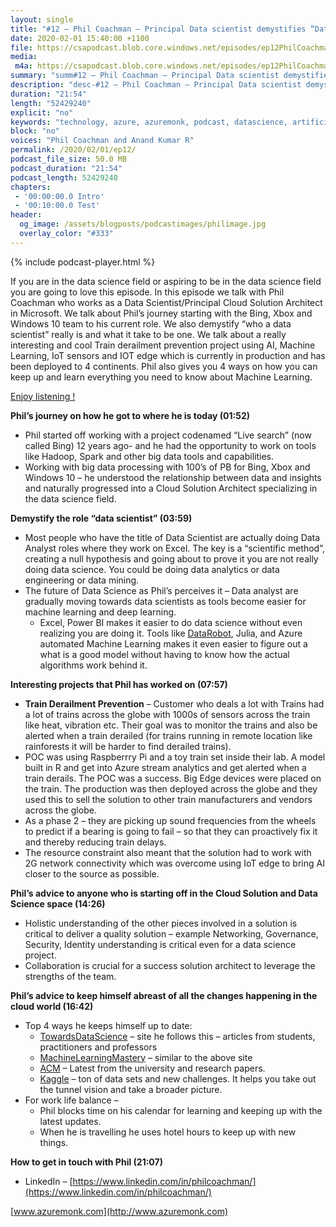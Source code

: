 ```yaml
---
layout: single
title: "#12 – Phil Coachman – Principal Data scientist demystifies “Data Science”, the future of Data Science and a really cool ML project"
date: 2020-02-01 15:40:00 +1100
file: https://csapodcast.blob.core.windows.net/episodes/ep12PhilCoachman.m4a
media: 
 m4a: https://csapodcast.blob.core.windows.net/episodes/ep12PhilCoachman.m4a
summary: "summ#12 – Phil Coachman – Principal Data scientist demystifies “Data Science”, the future of Data Science and a really cool ML project"
description: "desc-#12 – Phil Coachman – Principal Data scientist demystifies “Data Science”, the future of Data Science and a really cool ML project"
duration: "21:54" 
length: "52429240"
explicit: "no" 
keywords: "technology, azure, azuremonk, podcast, datascience, artificial, intelligence"
block: "no" 
voices: "Phil Coachman and Anand Kumar R"
permalink: /2020/02/01/ep12/
podcast_file_size: 50.0 MB 
podcast_duration: "21:54" 
podcast_length: 52429240
chapters:
 - '00:00:00.0 Intro'
 - '00:10:00.0 Test' 
header:
  og_image: /assets/blogposts/podcastimages/philimage.jpg
  overlay_color: "#333"
---
```


{% include podcast-player.html %}


If you are in the data science field or aspiring to be in the data science field you are going to love this episode. In this episode we talk with Phil Coachman who works as a Data Scientist/Principal Cloud Solution Architect in Microsoft. We talk about Phil’s journey starting with the Bing, Xbox and Windows 10 team to his current role. We also demystify “who a data scientist” really is and what it take to be one. We talk about a really interesting and cool Train derailment prevention project using AI, Machine Learning, IoT sensors and IOT edge which is currently in production and has been deployed to 4 continents. Phil also gives you 4 ways on how you can keep up and learn everything you need to know about Machine Learning.

[Enjoy listening !](#t=200)

**Phil’s journey on how he got to where he is today (01:52)**

*   Phil started off working with a project codenamed “Live search” (now called Bing) 12 years ago- and he had the opportunity to work on tools like Hadoop, Spark and other big data tools and capabilities.
*   Working with big data processing with 100’s of PB for Bing, Xbox and Windows 10 – he understood the relationship between data and insights and naturally progressed into a Cloud Solution Architect specializing in the data science field.

**Demystify the role “data scientist” (03:59)**

*   Most people who have the title of Data Scientist are actually doing Data Analyst roles where they work on Excel. The key is a “scientific method”, creating a null hypothesis and going about to prove it you are not really doing data science. You could be doing data analytics or data engineering or data mining.
*   The future of Data Science as Phil’s perceives it – Data analyst are gradually moving towards data scientists as tools become easier for machine learning and deep learning.
    *   Excel, Power BI makes it easier to do data science without even realizing you are doing it. Tools like [DataRobot](https://www.datarobot.com/), Julia, and Azure automated Machine Learning makes it even easier to figure out a what is a good model without having to know how the actual algorithms work behind it.

**Interesting projects that Phil has worked on (07:57)**

*   **Train Derailment Prevention** – Customer who deals a lot with Trains had a lot of trains across the globe with 1000s of sensors across the train like heat, vibration etc. Their goal was to monitor the trains and also be alerted when a train derailed (for trains running in remote location like rainforests it will be harder to find derailed trains).
*   POC was using Raspberrry Pi and a toy train set inside their lab. A model built in R and get into Azure stream analytics and get alerted when a train derails. The POC was a success. Big Edge devices were placed on the train. The production was then deployed across the globe and they used this to sell the solution to other train manufacturers and vendors across the globe.
*   As a phase 2 – they are picking up sound frequencies from the wheels to predict if a bearing is going to fail – so that they can proactively fix it and thereby reducing train delays.
*   The resource constraint also meant that the solution had to work with 2G network connectivity which was overcome using IoT edge to bring AI closer to the source as possible.

**Phil’s advice to anyone who is starting off in the Cloud Solution and Data Science space (14:26)**

*   Holistic understanding of the other pieces involved in a solution is critical to deliver a quality solution – example Networking, Governance, Security, Identity understanding is critical even for a data science project.
*   Collaboration is crucial for a success solution architect to leverage the strengths of the team.

**Phil’s advice to keep himself abreast of all the changes happening in the cloud world (16:42)**

*   Top 4 ways he keeps himself up to date:
    *   [TowardsDataScience](https://towardsdatascience.com/?gi=985b4556a51a) – site he follows this – articles from students, practitioners and professors
    *   [MachineLearningMastery](https://machinelearningmastery.com/) – similar to the above site
    *   [ACM](https://www.acm.org/) – Latest from the university and research papers.
    *   [Kaggle](https://www.kaggle.com/) – ton of data sets and new challenges. It helps you take out the tunnel vision and take a broader picture.
*   For work life balance –
    *   Phil blocks time on his calendar for learning and keeping up with the latest updates.
    *   When he is travelling he uses hotel hours to keep up with new things.

**How to get in touch with Phil (21:07)**

*   LinkedIn – [https://www.linkedin.com/in/philcoachman/](https://www.linkedin.com/in/philcoachman/)

[www.azuremonk.com](http://www.azuremonk.com)